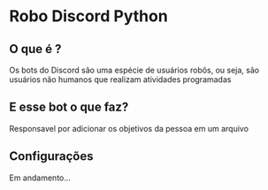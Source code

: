 # Robo Discord Python 
## O que é ?
Os bots do Discord são uma espécie de usuários robôs, ou seja, são usuários não humanos que realizam atividades programadas

## E esse bot o que faz? 
Responsavel por adicionar os objetivos da pessoa em um arquivo

## Configurações
Em andamento...